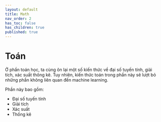 ```yaml
---
layout: default
title: Math
nav_order: 2
has_toc: false
has_children: true
published: true
---
```


# Toán

Ở phần toán học, ta cùng ôn lại một số kiến thức về đại số tuyến tính, giải tích, xác suất thông kê. Tuy nhiên, kiến thức toán trong phần này sẽ lượt bỏ những phần không liên quan đến machine learning. 

Phần này bao gồm:

- Đại số tuyến tính
- Giải tích
- Xác suất
- Thống kê
